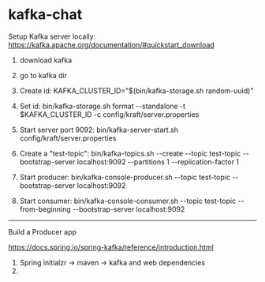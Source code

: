 # kafka-chat

Setup Kafka server locally:
https://kafka.apache.org/documentation/#quickstart_download
1. download kafka
2. go to kafka dir
3. Create id: KAFKA_CLUSTER_ID="$(bin/kafka-storage.sh random-uuid)"
4. Set id: bin/kafka-storage.sh format --standalone -t $KAFKA_CLUSTER_ID -c config/kraft/server.properties
5. Start server port 9092: bin/kafka-server-start.sh config/kraft/server.properties

6. Create a "test-topic": bin/kafka-topics.sh --create --topic test-topic --bootstrap-server localhost:9092 --partitions 1 --replication-factor 1
7. Start producer: bin/kafka-console-producer.sh --topic test-topic --bootstrap-server localhost:9092
8. Start consumer: bin/kafka-console-consumer.sh --topic test-topic --from-beginning --bootstrap-server localhost:9092

-----------------------------

Build a Producer app

https://docs.spring.io/spring-kafka/reference/introduction.html

1. Spring initialzr -> maven -> kafka and web dependencies
2. 

